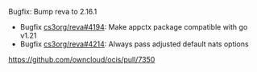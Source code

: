Bugfix: Bump reva to 2.16.1

*   Bugfix [cs3org/reva#4194](https://github.com/cs3org/reva/pull/4194): Make appctx package compatible with go v1.21
*   Bugfix [cs3org/reva#4214](https://github.com/cs3org/reva/pull/4214): Always pass adjusted default nats options

https://github.com/owncloud/ocis/pull/7350